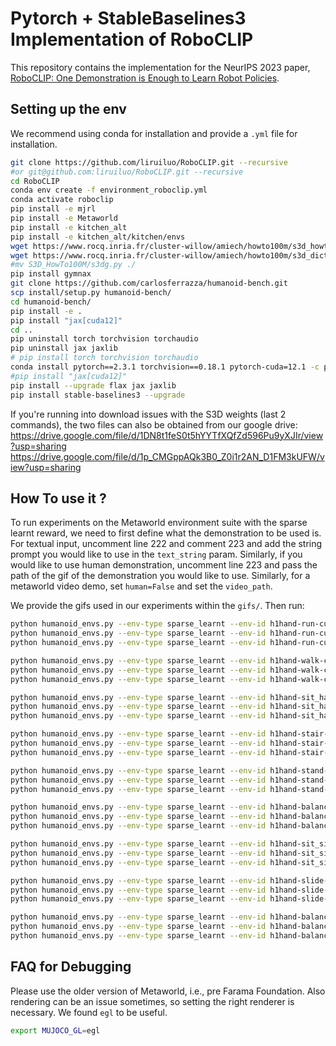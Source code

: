# Pytorch + StableBaselines3 Implementation of RoboCLIP
This repository contains the implementation for the NeurIPS 2023 paper, [RoboCLIP: One Demonstration is Enough to Learn Robot Policies](https://arxiv.org/abs/2310.07899).

## Setting up the env

We recommend using conda for installation and provide a `.yml` file for installation. 

```sh
git clone https://github.com/liruiluo/RoboCLIP.git --recursive
#or git@github.com:liruiluo/RoboCLIP.git --recursive
cd RoboCLIP
conda env create -f environment_roboclip.yml
conda activate roboclip
pip install -e mjrl
pip install -e Metaworld
pip install -e kitchen_alt
pip install -e kitchen_alt/kitchen/envs
wget https://www.rocq.inria.fr/cluster-willow/amiech/howto100m/s3d_howto100m.pth
wget https://www.rocq.inria.fr/cluster-willow/amiech/howto100m/s3d_dict.npy
#mv S3D_HowTo100M/s3dg.py ./
pip install gymnax
git clone https://github.com/carlosferrazza/humanoid-bench.git
scp install/setup.py humanoid-bench/
cd humanoid-bench/ 
pip install -e .
pip install "jax[cuda12]"
cd ..
pip uninstall torch torchvision torchaudio
pip uninstall jax jaxlib
# pip install torch torchvision torchaudio
conda install pytorch==2.3.1 torchvision==0.18.1 pytorch-cuda=12.1 -c pytorch -c nvidia
#pip install "jax[cuda12]"
pip install --upgrade flax jax jaxlib
pip install stable-baselines3 --upgrade
```

If you're running into download issues with the S3D weights (last 2 commands), the two files can also be obtained from our google drive:
https://drive.google.com/file/d/1DN8t1feS0t5hYYTfXQfZd596Pu9yXJIr/view?usp=sharing
https://drive.google.com/file/d/1p_CMGppAQk3B0_Z0i1r2AN_D1FM3kUFW/view?usp=sharing

## How To use it ?

To run experiments on the Metaworld environment suite with the sparse learnt reward, we need to first define what the demonstration to be used is. For textual input, uncomment line 222 and comment 223 and add the string prompt you would like to use in the `text_string` param. Similarly, if you would like to use human demonstration, uncomment line 223 and pass the path of the gif of the demonstration you would like to use. Similarly, for a metaworld video demo, set `human=False` and set the `video_path`. 

We provide the gifs used in our experiments within the `gifs/`.
Then run: 
```sh
python humanoid_envs.py --env-type sparse_learnt --env-id h1hand-run-customized-v0 --seed 0; /usr/bin/shutdown
python humanoid_envs.py --env-type sparse_learnt --env-id h1hand-run-customized-v0 --seed 1; /usr/bin/shutdown
python humanoid_envs.py --env-type sparse_learnt --env-id h1hand-run-customized-v0 --seed 2; /usr/bin/shutdown

python humanoid_envs.py --env-type sparse_learnt --env-id h1hand-walk-customized-v0 --seed 0; /usr/bin/shutdown
python humanoid_envs.py --env-type sparse_learnt --env-id h1hand-walk-customized-v0 --seed 1; /usr/bin/shutdown
python humanoid_envs.py --env-type sparse_learnt --env-id h1hand-walk-customized-v0 --seed 2; /usr/bin/shutdown

python humanoid_envs.py --env-type sparse_learnt --env-id h1hand-sit_hard-customized-v0 --seed 0; /usr/bin/shutdown
python humanoid_envs.py --env-type sparse_learnt --env-id h1hand-sit_hard-customized-v0 --seed 1; /usr/bin/shutdown
python humanoid_envs.py --env-type sparse_learnt --env-id h1hand-sit_hard-customized-v0 --seed 2; /usr/bin/shutdown

python humanoid_envs.py --env-type sparse_learnt --env-id h1hand-stair-customized-v0 --seed 0; /usr/bin/shutdown
python humanoid_envs.py --env-type sparse_learnt --env-id h1hand-stair-customized-v0 --seed 1; /usr/bin/shutdown
python humanoid_envs.py --env-type sparse_learnt --env-id h1hand-stair-customized-v0 --seed 2; /usr/bin/shutdown

python humanoid_envs.py --env-type sparse_learnt --env-id h1hand-stand-customized-v0 --seed 0; /usr/bin/shutdown
python humanoid_envs.py --env-type sparse_learnt --env-id h1hand-stand-customized-v0 --seed 1; /usr/bin/shutdown
python humanoid_envs.py --env-type sparse_learnt --env-id h1hand-stand-customized-v0 --seed 2; /usr/bin/shutdown

python humanoid_envs.py --env-type sparse_learnt --env-id h1hand-balance_simple-customized-v0 --seed 0; /usr/bin/shutdown
python humanoid_envs.py --env-type sparse_learnt --env-id h1hand-balance_simple-customized-v0 --seed 1; /usr/bin/shutdown
python humanoid_envs.py --env-type sparse_learnt --env-id h1hand-balance_simple-customized-v0 --seed 2; /usr/bin/shutdown

python humanoid_envs.py --env-type sparse_learnt --env-id h1hand-sit_simple-customized-v0 --seed 0; /usr/bin/shutdown
python humanoid_envs.py --env-type sparse_learnt --env-id h1hand-sit_simple-customized-v0 --seed 1; /usr/bin/shutdown
python humanoid_envs.py --env-type sparse_learnt --env-id h1hand-sit_simple-customized-v0 --seed 2; /usr/bin/shutdown

python humanoid_envs.py --env-type sparse_learnt --env-id h1hand-slide-customized-v0 --seed 0; /usr/bin/shutdown
python humanoid_envs.py --env-type sparse_learnt --env-id h1hand-slide-customized-v0 --seed 1; /usr/bin/shutdown
python humanoid_envs.py --env-type sparse_learnt --env-id h1hand-slide-customized-v0 --seed 2; /usr/bin/shutdown

python humanoid_envs.py --env-type sparse_learnt --env-id h1hand-balance_hard-customized-v0 --seed 0; /usr/bin/shutdown
python humanoid_envs.py --env-type sparse_learnt --env-id h1hand-balance_hard-customized-v0 --seed 1; /usr/bin/shutdown
python humanoid_envs.py --env-type sparse_learnt --env-id h1hand-balance_hard-customized-v0 --seed 2; /usr/bin/shutdown

```

## FAQ for Debugging
Please use the older version of Metaworld, i.e., pre Farama Foundation. Also rendering can be an issue sometimes, so setting the right renderer is necessary. We found `egl` to be useful. 
```sh
export MUJOCO_GL=egl
```
